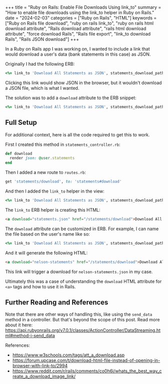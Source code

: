 +++
title = "Ruby on Rails: Enable File Downloads Using link_to"
summary = "How to enable file downloads using the link_to helper in Ruby on Rails."
date = "2024-02-03"
categories = ["Ruby on Rails", "HTML"]
keywords = ["Ruby on Rails file download", "ruby on rails link_to", "ruby on rails html download attribute", "Rails download attribute", "rails html download attribute", "force download Rails", "Rails file export", "link_to download Rails", "Rails JSON download"]
+++

In a Ruby on Rails app I was working on, I wanted to include a link that would download a user's data (bank statements in this case) as JSON.

Originally I had the following ERB:
```ruby
<%= link_to 'Download All Statements as JSON', statements_download_path %>
```

Clicking this link would show JSON in the browser, but it wouldn't download a JSON file, which is what I wanted.

The solution was to add a `download` attribute to the ERB snippet:
```ruby
<%= link_to 'Download All Statements as JSON', statements_download_path, download: 'statements.json' %>
```

## Full Setup

For additional context, here is all the code required to get this to work.

First I created this method in `statements_controller.rb`:
```ruby
def download
  render json: @user.statements
end
```

Then I added a new route to `routes.rb`:
```ruby
get 'statements/download', to: 'statements#download'
```

And then I added the `link_to` helper in the view:
```ruby
<%= link_to 'Download All Statements as JSON', statements_download_path, download: 'statements.json' %>
```

The `link_to` ERB helper is creating this HTML:
```html
<a download="statements.json" href="/statements/download">Download All Statements as JSON</a>
```

The `download` attribute can be customized in ERB. For example, I can name the file based on the user's name like so:
```ruby
<%= link_to 'Download All Statements as JSON', statements_download_path, download: "#{@user.name.downcase}-statements" %>
```

And it will generate the following HTML:
```html
<a download="nelson-statements" href="/statements/download">Download All Statements as JSON</a>
```

This link will trigger a download for `nelson-statements.json` in my case.

Ultimately this was a case of understanding the `download` HTML attribute for `<a>` tags and how to use it in Rails.

## Further Reading and References

Note that there are other ways of handling this, like using the `send_data` method in a controller. But that's beyond the scope of this post. Read more about it here: https://api.rubyonrails.org/v7.0.1/classes/ActionController/DataStreaming.html#method-i-send_data

References:
- https://www.w3schools.com/tags/att_a_download.asp
- https://forum.upcase.com/t/download-html-file-instead-of-opening-in-browser-with-link-to/2994
- https://www.reddit.com/r/rails/comments/co0h6i/whats_the_best_way_create_a_download_image_link/
